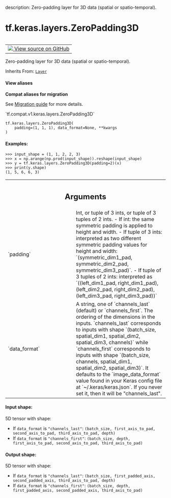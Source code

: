 description: Zero-padding layer for 3D data (spatial or spatio-temporal).

<div itemscope itemtype="http://developers.google.com/ReferenceObject">
<meta itemprop="name" content="tf.keras.layers.ZeroPadding3D" />
<meta itemprop="path" content="Stable" />
<meta itemprop="property" content="__init__"/>
<meta itemprop="property" content="__new__"/>
</div>

# tf.keras.layers.ZeroPadding3D

<!-- Insert buttons and diff -->

<table class="tfo-notebook-buttons tfo-api nocontent" align="left">
<td>
  <a target="_blank" href="https://github.com/tensorflow/tensorflow/blob/r2.3/tensorflow/python/keras/layers/convolutional.py#L2859-L2981">
    <img src="https://www.tensorflow.org/images/GitHub-Mark-32px.png" />
    View source on GitHub
  </a>
</td>
</table>



Zero-padding layer for 3D data (spatial or spatio-temporal).

Inherits From: [`Layer`](../../../tf/keras/layers/Layer.md)

<section class="expandable">
  <h4 class="showalways">View aliases</h4>
  <p>
<b>Compat aliases for migration</b>
<p>See
<a href="https://www.tensorflow.org/guide/migrate">Migration guide</a> for
more details.</p>
<p>`tf.compat.v1.keras.layers.ZeroPadding3D`</p>
</p>
</section>

<pre class="devsite-click-to-copy prettyprint lang-py tfo-signature-link">
<code>tf.keras.layers.ZeroPadding3D(
    padding=(1, 1, 1), data_format=None, **kwargs
)
</code></pre>



<!-- Placeholder for "Used in" -->


#### Examples:



```
>>> input_shape = (1, 1, 2, 2, 3)
>>> x = np.arange(np.prod(input_shape)).reshape(input_shape)
>>> y = tf.keras.layers.ZeroPadding3D(padding=2)(x)
>>> print(y.shape)
(1, 5, 6, 6, 3)
```

<!-- Tabular view -->
 <table class="responsive fixed orange">
<colgroup><col width="214px"><col></colgroup>
<tr><th colspan="2"><h2 class="add-link">Arguments</h2></th></tr>

<tr>
<td>
`padding`
</td>
<td>
Int, or tuple of 3 ints, or tuple of 3 tuples of 2 ints.
- If int: the same symmetric padding
is applied to height and width.
- If tuple of 3 ints:
interpreted as two different
symmetric padding values for height and width:
`(symmetric_dim1_pad, symmetric_dim2_pad, symmetric_dim3_pad)`.
- If tuple of 3 tuples of 2 ints:
interpreted as
`((left_dim1_pad, right_dim1_pad), (left_dim2_pad,
right_dim2_pad), (left_dim3_pad, right_dim3_pad))`
</td>
</tr><tr>
<td>
`data_format`
</td>
<td>
A string,
one of `channels_last` (default) or `channels_first`.
The ordering of the dimensions in the inputs.
`channels_last` corresponds to inputs with shape
`(batch_size, spatial_dim1, spatial_dim2, spatial_dim3, channels)`
while `channels_first` corresponds to inputs with shape
`(batch_size, channels, spatial_dim1, spatial_dim2, spatial_dim3)`.
It defaults to the `image_data_format` value found in your
Keras config file at `~/.keras/keras.json`.
If you never set it, then it will be "channels_last".
</td>
</tr>
</table>



#### Input shape:

5D tensor with shape:
- If `data_format` is `"channels_last"`:
    `(batch_size, first_axis_to_pad, second_axis_to_pad, third_axis_to_pad,
      depth)`
- If `data_format` is `"channels_first"`:
    `(batch_size, depth, first_axis_to_pad, second_axis_to_pad,
      third_axis_to_pad)`



#### Output shape:

5D tensor with shape:
- If `data_format` is `"channels_last"`:
    `(batch_size, first_padded_axis, second_padded_axis, third_axis_to_pad,
      depth)`
- If `data_format` is `"channels_first"`:
    `(batch_size, depth, first_padded_axis, second_padded_axis,
      third_axis_to_pad)`


